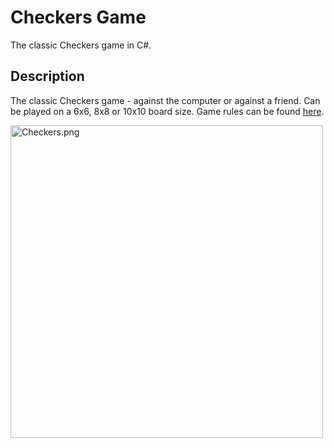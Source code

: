  <h1>Checkers Game</h1>
<p>The classic Checkers game in C#.</p>

<p><h2>Description</h2></p>

The classic Checkers game - against the computer or against a friend.
Can be played on a 6x6, 8x8 or 10x10 board size.
Game rules can be found <a href="http://www.itsyourturn.com/t_helptopic2030.html">here</a>.

<p></p>
<img src="https://imgbbb.com/images/2020/01/14/Checkers.png" alt="Checkers.png" border="0" width="500" height="500"/>
